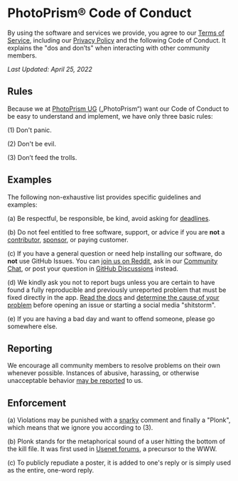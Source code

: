 # PhotoPrism® Code of Conduct

By using the software and services we provide, you agree to our [Terms of Service](https://photoprism.app/terms), including our [Privacy Policy](https://photoprism.app/privacy) and the following Code of Conduct. It explains the "dos and don’ts" when interacting with other community members.

*Last Updated: April 25, 2022*

## Rules

Because we at [PhotoPrism UG](https://photoprism.app/contact) („PhotoPrism“) want our Code of Conduct to be easy to understand and implement, we have only three basic rules:

(1) Don't panic.

(2) Don't be evil.

(3) Don’t feed the trolls.

## Examples

The following non-exhaustive list provides specific guidelines and examples:

(a) Be respectful, be responsible, be kind, avoid asking for [deadlines](https://docs.photoprism.app/developer-guide/code-quality/#go-slow-before-you-go-fast).

(b) Do not feel entitled to free software, support, or advice if you are **not** a [contributor](https://docs.photoprism.app/developer-guide/), [sponsor](https://docs.photoprism.app/funding/), or paying customer.

(c) If you have a general question or need help installing our software, do **not** use GitHub Issues. You can [join us on Reddit](https://link.photoprism.app/reddit), ask in our [Community Chat](https://link.photoprism.app/chat), or post your question in [GitHub Discussions](https://link.photoprism.app/discussions) instead.

(d) We kindly ask you not to report bugs unless you are certain to have found a fully reproducible and previously unreported problem that must be fixed directly in the app. [Read the docs](https://docs.photoprism.app) and [determine the cause of your problem](https://docs.photoprism.app/getting-started/troubleshooting/) before opening an issue or starting a social media "shitstorm".

(e) If you are having a bad day and want to offend someone, please go somewhere else.

## Reporting

We encourage all community members to resolve problems on their own whenever possible. Instances of abusive, harassing, or otherwise unacceptable behavior [may be reported](https://photoprism.app/contact) to us.

## Enforcement

(a) Violations may be punished with a [snarky](https://www.merriam-webster.com/dictionary/snarky) comment and finally a "Plonk", which means that we ignore you according to (3).

(b) Plonk stands for the metaphorical sound of a user hitting the bottom of the kill file. It was first used in [Usenet forums](https://en.everybodywiki.com/Plonk_(Usenet)), a precursor to the WWW.

(c) To publicly repudiate a poster, it is added to one's reply or is simply used as the entire, one-word reply.